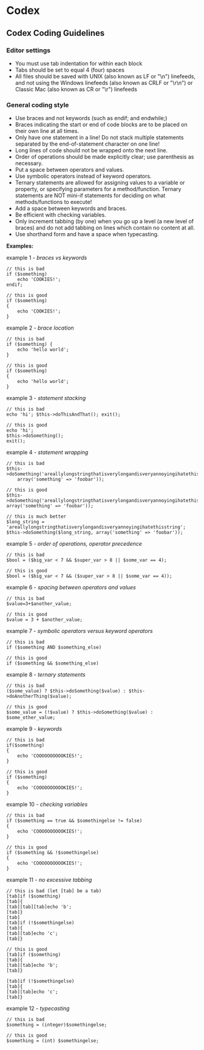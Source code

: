 # Codex

## Codex Coding Guidelines

### Editor settings

* You must use tab indentation for within each block
* Tabs should be set to equal 4 (four) spaces
* All files should be saved with UNIX (also known as LF or "\n") linefeeds, and not using the Windows linefeeds (also known as CRLF or "\r\n") or Classic Mac (also known as CR or "\r") linefeeds


### General coding style

* Use braces and not keywords (such as endif; and endwhile;)
* Braces indicating the start or end of code blocks are to be placed on their own line at all times.
* Only have one statement in a line!  Do not stack multiple statements separated by the end-of-statement character on one line!
* Long lines of code should not be wrapped onto the next line.
* Order of operations should be made explicitly clear; use parenthesis as necessary.
* Put a space between operators and values.
* Use symbolic operators instead of keyword operators.
* Ternary statements are allowed for assigning values to a variable or property, or specifying parameters for a method/function.  Ternary statements are NOT mini-if statements for deciding on what methods/functions to execute!
* Add a space between keywords and braces.
* Be efficient with checking variables.
* Only increment tabbing (by one) when you go up a level (a new level of braces) and do not add tabbing on lines which contain no content at all.
* Use shorthand form and have a space when typecasting.

**Examples:**

example 1 - *braces vs keywords*

	// this is bad
	if ($something)
		echo 'COOKIES!';
	endif;

	// this is good
	if ($something)
	{
		echo 'COOKIES!';
	}

example 2 - *brace location*

	// this is bad
	if ($something) {
		echo 'hello world';
	}

	// this is good
	if ($something)
	{
		echo 'hello world';
	}

example 3 - *statement stacking*

	// this is bad
	echo 'hi'; $this->doThisAndThat(); exit();

	// this is good
	echo 'hi';
	$this->doSomething();
	exit();

example 4 - *statement wrapping*

	// this is bad
	$this->doSomething('areallylongstringthatisverylongandisveryannoyingihatethisstring',
		array('something' => 'foobar'));

	// this is good
	$this->doSomething('areallylongstringthatisverylongandisveryannoyingihatethisstring', array('something' => 'foobar'));

	// this is much better
	$long_string = 'areallylongstringthatisverylongandisveryannoyingihatethisstring';
	$this->doSomething($long_string, array('something' => 'foobar'));

example 5 - *order of operations, operator precedence*

	// this is bad
	$bool = ($big_var < 7 && $super_var > 8 || $some_var == 4);

	// this is good
	$bool = ($big_var < 7 && ($super_var > 8 || $some_var == 4));

example 6 - *spacing between operators and values*

	// this is bad
	$value=3+$another_value;

	// this is good
	$value = 3 + $another_value;

example 7 - *symbolic operators versus keyword operators*

	// this is bad
	if ($something AND $something_else)

	// this is good
	if ($something && $something_else)

example 8 - *ternary statements*

	// this is bad
	($some_value) ? $this->doSomething($value) : $this->doAnotherThing($value);

	// this is good
	$some_value = (!$value) ? $this->doSomething($value) : $some_other_value;

example 9 - *keywords*

	// this is bad
	if($something)
	{
		echo 'COOOOOOOOOOKIES!';
	}

	// this is good
	if ($something)
	{
		echo 'COOOOOOOOOOKIES!';
	}

example 10 - *checking variables*

	// this is bad
	if ($something == true && $somethingelse != false)
	{
		echo 'COOOOOOOOOOKIES!';
	}

	// this is good
	if ($something && !$somethingelse)
	{
		echo 'COOOOOOOOOOKIES!';
	}

example 11 - *no excessive tabbing*

	// this is bad (let [tab] be a tab)
	[tab]if ($something)
	[tab]{
	[tab][tab][tab]echo 'b';
	[tab]}
	[tab]
	[tab]if (!$somethingelse)
	[tab]{
	[tab][tab]echo 'c';
	[tab]}

	// this is good
	[tab]if ($something)
	[tab]{
	[tab][tab]echo 'b';
	[tab]}

	[tab]if (!$somethingelse)
	[tab]{
	[tab][tab]echo 'c';
	[tab]}

example 12 - *typecasting*

	// this is bad
	$something = (integer)$somethingelse;
	
	// this is good
	$something = (int) $somethingelse;
